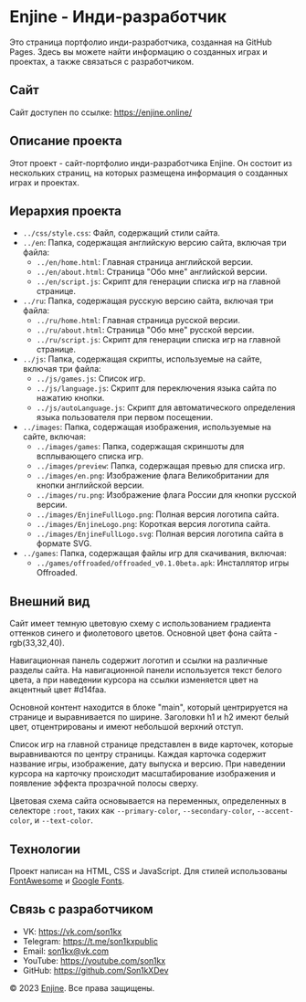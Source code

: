 # Enjine - Инди-разработчик

Это страница портфолио инди-разработчика, созданная на GitHub Pages. Здесь вы можете найти информацию о созданных играх и проектах, а также связаться с разработчиком. 

## Сайт

Сайт доступен по ссылке: https://enjine.online/

## Описание проекта

Этот проект - сайт-портфолио инди-разработчика Enjine. Он состоит из нескольких страниц, на которых размещена информация о созданных играх и проектах. 

## Иерархия проекта

- `../css/style.css`: Файл, содержащий стили сайта.
- `../en`: Папка, содержащая английскую версию сайта, включая три файла:
  - `../en/home.html`: Главная страница английской версии.
  - `../en/about.html`: Страница "Обо мне" английской версии.
  - `../en/script.js`: Скрипт для генерации списка игр на главной странице.
- `../ru`: Папка, содержащая русскую версию сайта, включая три файла:
  - `../ru/home.html`: Главная страница русской версии.
  - `../ru/about.html`: Страница "Обо мне" русской версии.
  - `../ru/script.js`: Скрипт для генерации списка игр на главной странице.
- `../js`: Папка, содержащая скрипты, используемые на сайте, включая три файла:
  - `../js/games.js`: Список игр.
  - `../js/language.js`: Скрипт для переключения языка сайта по нажатию кнопки.
  - `../js/autoLanguage.js`: Скрипт для автоматического определения языка пользователя при первом посещении.
- `../images`: Папка, содержащая изображения, используемые на сайте, включая:
  - `../images/games`: Папка, содержащая скриншоты для всплывающего списка игр.
  - `../images/preview`: Папка, содержащая превью для списка игр.
  - `../images/en.png`: Изображение флага Великобритании для кнопки английской версии.
  - `../images/ru.png`: Изображение флага России для кнопки русской версии.
  - `../images/EnjineFullLogo.png`: Полная версия логотипа сайта.
  - `../images/EnjineLogo.png`: Короткая версия логотипа сайта.
  - `../images/EnjineFullLogo.svg`: Полная версия логотипа сайта в формате SVG.
- `../games`: Папка, содержащая файлы игр для скачивания, включая:
  - `../games/offroaded/offroaded_v0.1.0beta.apk`: Инсталлятор игры Offroaded.

## Внешний вид

Сайт имеет темную цветовую схему с использованием градиента оттенков синего и фиолетового цветов. Основной цвет фона сайта - rgb(33,32,40). 

Навигационная панель содержит логотип и ссылки на различные разделы сайта. На навигационной панели используется текст белого цвета, а при наведении курсора на ссылки изменяется цвет на акцентный цвет #d14faa.

Основной контент находится в блоке "main", который центрируется на странице и выравнивается по ширине. Заголовки h1 и h2 имеют белый цвет, отцентрированы и имеют небольшой верхний отступ.

Список игр на главной странице представлен в виде карточек, которые выравниваются по центру страницы. Каждая карточка содержит название игры, изображение, дату выпуска и версию. При наведении курсора на карточку происходит масштабирование изображения и появление эффекта прозрачной полосы сверху. 

Цветовая схема сайта основывается на переменных, определенных в селекторе `:root`, таких как `--primary-color`, `--secondary-color`, `--accent-color`, и `--text-color`.

## Технологии

Проект написан на HTML, CSS и JavaScript. Для стилей использованы [FontAwesome](https://fontawesome.com/) и [Google Fonts](https://fonts.google.com/). 

## Связь с разработчиком

- VK: https://vk.com/son1kx
- Telegram: https://t.me/son1kxpublic
- Email: son1kx@vk.com
- YouTube: https://youtube.com/son1kx
- GitHub: https://github.com/Son1kXDev

© 2023 [Enjine](https://enjine.online/). Все права защищены.
